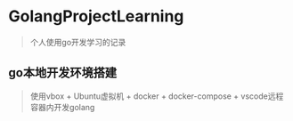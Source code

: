 # GolangProjectLearning

> 个人使用go开发学习的记录

## go本地开发环境搭建

> 使用vbox + Ubuntu虚拟机 + docker + docker-compose + vscode远程容器内开发golang
